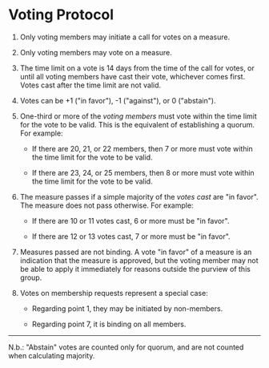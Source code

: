 Voting Protocol
===============

1. Only voting members may initiate a call for votes on a measure.

2. Only voting members may vote on a measure.

3. The time limit on a vote is 14 days from the time of the call for votes, or
until all voting members have cast their vote, whichever comes first. Votes
cast after the time limit are not valid.

4. Votes can be +1 ("in favor"), -1 ("against"), or 0 ("abstain").

5. One-third or more of the *voting members* must vote within the time limit
for the vote to be valid. This is the equivalent of establishing a quorum. For
example:

    - If there are 20, 21, or 22 members, then 7 or more must vote within the
      time limit for the vote to be valid.

    - If there are 23, 24, or 25 members, then 8 or more must vote within the
      time limit for the vote to be valid.

6. The measure passes if a simple majority of the *votes cast* are "in favor".
The measure does not pass otherwise. For example:

    - If there are 10 or 11 votes cast, 6 or more must be "in favor".

    - If there are 12 or 13 votes cast, 7 or more must be "in favor".

7. Measures passed are not binding. A vote "in favor" of a measure is an
indication that the measure is approved, but the voting member may not be able
to apply it immediately for reasons outside the purview of this group.

8. Votes on membership requests represent a special case:

    - Regarding point 1, they may be initiated by non-members.

    - Regarding point 7, it is binding on all members.

* * *

N.b.: "Abstain" votes are counted only for quorum, and are not counted when
calculating majority.

